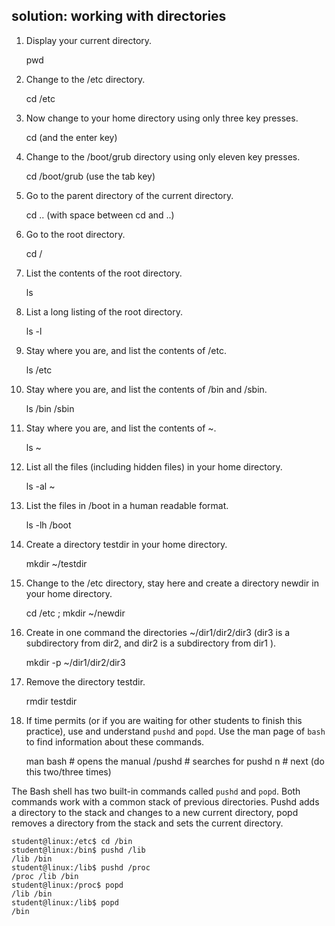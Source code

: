 ## solution: working with directories

1. Display your current directory.

    pwd

2. Change to the /etc directory.

    cd /etc

3. Now change to your home directory using only three key presses.

    cd (and the enter key)

4. Change to the /boot/grub directory using only eleven key presses.

    cd /boot/grub (use the tab key)

5. Go to the parent directory of the current directory.

    cd .. (with space between cd and ..)

6. Go to the root directory.

    cd /

7. List the contents of the root directory.

    ls

8. List a long listing of the root directory.

    ls -l

9. Stay where you are, and list the contents of /etc.

    ls /etc

10. Stay where you are, and list the contents of /bin and /sbin.

    ls /bin /sbin

11. Stay where you are, and list the contents of ~.

    ls ~

12. List all the files (including hidden files) in your home directory.

    ls -al ~

13. List the files in /boot in a human readable format.

    ls -lh /boot

14. Create a directory testdir in your home directory.

    mkdir ~/testdir

15. Change to the /etc directory, stay here and create a directory
newdir in your home directory.

    cd /etc ; mkdir ~/newdir

16. Create in one command the directories ~/dir1/dir2/dir3 (dir3 is a
subdirectory from dir2, and dir2 is a subdirectory from dir1 ).

    mkdir -p ~/dir1/dir2/dir3

17. Remove the directory testdir.

    rmdir testdir

18. If time permits (or if you are waiting for other students to finish
this practice), use and understand `pushd` and `popd`. Use the man page
of `bash` to find information about these commands.

    man bash           # opens the manual
    /pushd             # searches for pushd
    n                  # next (do this two/three times)

The Bash shell has two built-in commands called `pushd`
and `popd`. Both commands work with a common stack of
previous directories. Pushd adds a directory to the stack and changes to
a new current directory, popd removes a directory from the stack and
sets the current directory.

    student@linux:/etc$ cd /bin
    student@linux:/bin$ pushd /lib
    /lib /bin
    student@linux:/lib$ pushd /proc
    /proc /lib /bin
    student@linux:/proc$ popd
    /lib /bin
    student@linux:/lib$ popd
    /bin


